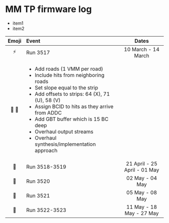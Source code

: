 MM TP firmware log
==================

<ul><li>item1</li><li>item2</li></ul>

Emoji            | Event         | Dates
:---------------:| :------------ |:-------:
:zap:            | Run 3517      | 10 March - 14 March
:ant: :wrench:   | <ul><li> Add roads (1 VMM per road) </li><li> Include hits from neighboring roads </li><li> Set slope equal to the strip </li><li> Add offsets to strips: 64 (X), 71 (U), 58 (V) </li><li> Assign BCID to hits as they arrive from ADDC </li><li> Add GBT buffer which is 15 BC deep </li><li> Overhaul output streams </li><li> Overhaul synthesis/implementation approach </li></ul>
:rotating_light: | Run 3518-3519 | 21 April - 25 April - 01 May
:rotating_light: | Run 3520      | 02 May - 04 May
:rotating_light: | Run 3521      | 05 May - 08 May
:rotating_light: | Run 3522-3523 | 11 May - 18 May - 27 May

